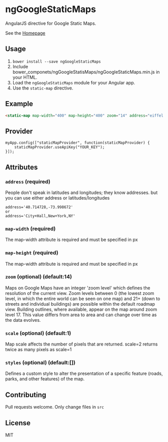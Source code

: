 # ngGoogleStaticMaps
AngularJS directive for Google Static Maps.

See the [Homepage](http://duartepatriani.github.io/ngGoogleStaticMaps)

## Usage

1. `bower install --save ngGoogleStaticMaps`
2. Include bower_componets/ngGoogleStatisMaps/ngGoogleStaticMaps.min.js in your HTML.
3. Load the `ngGoogleStaticMaps` module for your Angular app.
4. Use the `static-map` directive.

## Example

```html
<static-map map-width="400" map-height="400" zoom="14" address="eiffel tower"></static-map>
```

## Provider

```
myApp.config(["staticMapProvider", function(staticMapProvider) {
	staticMapProvider.useApiKey("YOUR_KEY");
}]);
```

## Attributes

### `address` (required)

People don't speak in latitudes and longitudes; they know addresses. but you can use either address or latitudes/longitudes

```
address='40.714728,-73.998672'
or
address='City+Hall,New+York,NY'
```

### `map-width` (required)

The map-width attribute is required and must be specified in px

### `map-height` (required)

The map-width attribute is required and must be specified in px

### `zoom` (optional) (default:14)

Maps on Google Maps have an integer 'zoom level' which defines the resolution of the current view. Zoom levels between 0 (the lowest zoom level, in which the entire world can be seen on one map) and 21+ (down to streets and individual buildings) are possible within the default roadmap view. Building outlines, where available, appear on the map around zoom level 17. This value differs from area to area and can change over time as the data evolves.


### `scale` (optional) (default:1)

Map scale affects the number of pixels that are returned. scale=2 returns twice as many pixels as scale=1

### `styles` (optional) (default:[])

Defines a custom style to alter the presentation of a specific feature (roads, parks, and other features) of the map. 


## Contributing

Pull requests welcome. Only change files in `src`

## License

MIT
